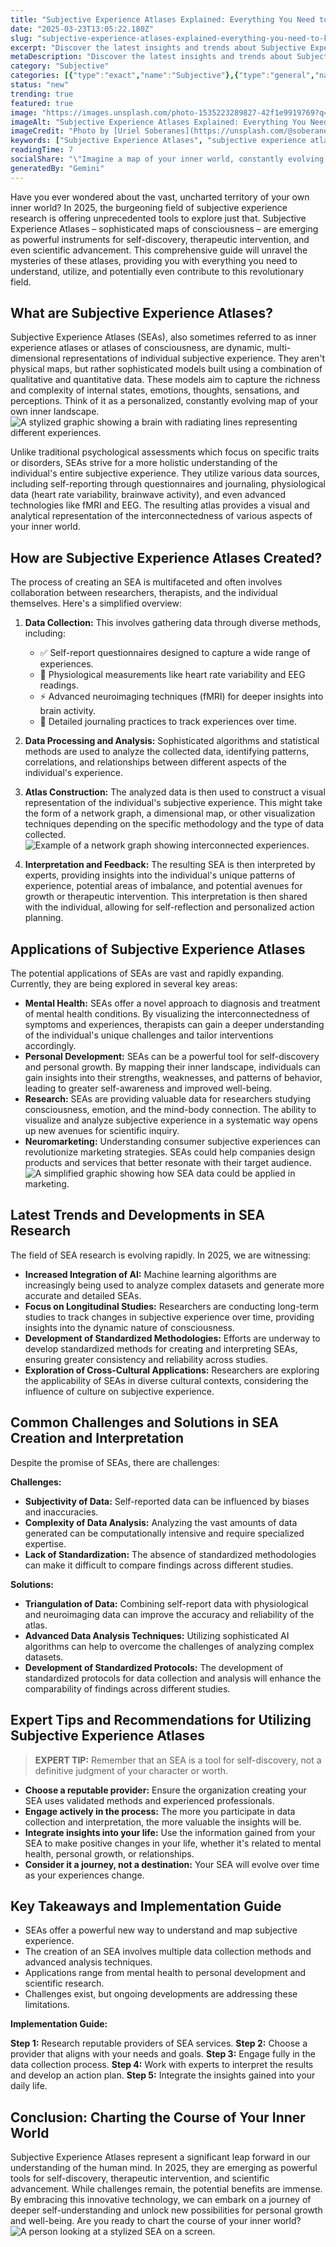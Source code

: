 ```yaml
---
title: "Subjective Experience Atlases Explained: Everything You Need to Know"
date: "2025-03-23T13:05:22.180Z"
slug: "subjective-experience-atlases-explained-everything-you-need-to-know"
excerpt: "Discover the latest insights and trends about Subjective Experience Atlases. This comprehensive guide covers everything you need to know about Subjective Experience Atlases in 2025."
metaDescription: "Discover the latest insights and trends about Subjective Experience Atlases. This comprehensive guide covers everything you need to know about Subjective E..."
category: "Subjective"
categories: [{"type":"exact","name":"Subjective"},{"type":"general","name":"Cognitive Science"},{"type":"medium","name":"Human-Computer Interaction"},{"type":"specific","name":"Virtual Reality"},{"type":"niche","name":"Presence Perception"}]
status: "new"
trending: true
featured: true
image: "https://images.unsplash.com/photo-1535223289827-42f1e9919769?q=85&w=1200&fit=max&fm=webp&auto=compress"
imageAlt: "Subjective Experience Atlases Explained: Everything You Need to Know"
imageCredit: "Photo by [Uriel Soberanes](https://unsplash.com/@soberanes) on Unsplash"
keywords: ["Subjective Experience Atlases", "subjective experience atlas", "subjective experience map", "inner experience atlas", "atlas of consciousness", "mapping inner experience", "buy subjective experience atlas", "subjective experience atlas pdf", "download subjective experience atlas", "subjective experience research atlas"]
readingTime: 7
socialShare: "\"Imagine a map of your inner world, constantly evolving. That's the power of Subjective Experience Atlases – unlocking unprecedented self-understanding in 2025.\""
generatedBy: "Gemini"
---
```




Have you ever wondered about the vast, uncharted territory of your own inner world?  In 2025, the burgeoning field of subjective experience research is offering unprecedented tools to explore just that. Subjective Experience Atlases – sophisticated maps of consciousness – are emerging as powerful instruments for self-discovery, therapeutic intervention, and even scientific advancement. This comprehensive guide will unravel the mysteries of these atlases, providing you with everything you need to understand, utilize, and potentially even contribute to this revolutionary field.

## What are Subjective Experience Atlases?

Subjective Experience Atlases (SEAs), also sometimes referred to as inner experience atlases or atlases of consciousness, are dynamic, multi-dimensional representations of individual subjective experience.  They aren't physical maps, but rather sophisticated models built using a combination of qualitative and quantitative data. These models aim to capture the richness and complexity of internal states, emotions, thoughts, sensations, and perceptions.  Think of it as a personalized, constantly evolving map of your own inner landscape. ![A stylized graphic showing a brain with radiating lines representing different experiences.](https://images.unsplash.com/photo-1535223289827-42f1e9919769?q=85&w=1200&fit=max&fm=webp&auto=compress)

Unlike traditional psychological assessments which focus on specific traits or disorders, SEAs strive for a more holistic understanding of the individual's entire subjective experience.  They utilize various data sources, including self-reporting through questionnaires and journaling, physiological data (heart rate variability, brainwave activity), and even advanced technologies like fMRI and EEG.  The resulting atlas provides a visual and analytical representation of the interconnectedness of various aspects of your inner world.

## How are Subjective Experience Atlases Created?

The process of creating an SEA is multifaceted and often involves collaboration between researchers, therapists, and the individual themselves.  Here's a simplified overview:

1. **Data Collection:** This involves gathering data through diverse methods, including:
    * ✅ Self-report questionnaires designed to capture a wide range of experiences.
    * 🔑 Physiological measurements like heart rate variability and EEG readings.
    * ⚡ Advanced neuroimaging techniques (fMRI) for deeper insights into brain activity.
    * 📝 Detailed journaling practices to track experiences over time.

2. **Data Processing and Analysis:** Sophisticated algorithms and statistical methods are used to analyze the collected data, identifying patterns, correlations, and relationships between different aspects of the individual's experience.

3. **Atlas Construction:** The analyzed data is then used to construct a visual representation of the individual's subjective experience. This might take the form of a network graph, a dimensional map, or other visualization techniques depending on the specific methodology and the type of data collected. ![Example of a network graph showing interconnected experiences.](https://images.unsplash.com/photo-1682687221038-404cb8830901?q=85&w=1200&fit=max&fm=webp&auto=compress)

4. **Interpretation and Feedback:**  The resulting SEA is then interpreted by experts, providing insights into the individual's unique patterns of experience, potential areas of imbalance, and potential avenues for growth or therapeutic intervention.  This interpretation is then shared with the individual, allowing for self-reflection and personalized action planning.

## Applications of Subjective Experience Atlases

The potential applications of SEAs are vast and rapidly expanding.  Currently, they are being explored in several key areas:

* **Mental Health:** SEAs offer a novel approach to diagnosis and treatment of mental health conditions.  By visualizing the interconnectedness of symptoms and experiences, therapists can gain a deeper understanding of the individual's unique challenges and tailor interventions accordingly.
* **Personal Development:**  SEAs can be a powerful tool for self-discovery and personal growth.  By mapping their inner landscape, individuals can gain insights into their strengths, weaknesses, and patterns of behavior, leading to greater self-awareness and improved well-being.
* **Research:** SEAs are providing valuable data for researchers studying consciousness, emotion, and the mind-body connection.  The ability to visualize and analyze subjective experience in a systematic way opens up new avenues for scientific inquiry.
* **Neuromarketing:**  Understanding consumer subjective experiences can revolutionize marketing strategies. SEAs could help companies design products and services that better resonate with their target audience. ![A simplified graphic showing how SEA data could be applied in marketing.](https://images.unsplash.com/photo-1682685797406-97f364419b4a?q=85&w=1200&fit=max&fm=webp&auto=compress)

## Latest Trends and Developments in SEA Research

The field of SEA research is evolving rapidly.  In 2025, we are witnessing:

* **Increased Integration of AI:** Machine learning algorithms are increasingly being used to analyze complex datasets and generate more accurate and detailed SEAs.
* **Focus on Longitudinal Studies:** Researchers are conducting long-term studies to track changes in subjective experience over time, providing insights into the dynamic nature of consciousness.
* **Development of Standardized Methodologies:**  Efforts are underway to develop standardized methods for creating and interpreting SEAs, ensuring greater consistency and reliability across studies.
* **Exploration of Cross-Cultural Applications:**  Researchers are exploring the applicability of SEAs in diverse cultural contexts, considering the influence of culture on subjective experience.

## Common Challenges and Solutions in SEA Creation and Interpretation

Despite the promise of SEAs, there are challenges:

**Challenges:**

* **Subjectivity of Data:** Self-reported data can be influenced by biases and inaccuracies.
* **Complexity of Data Analysis:**  Analyzing the vast amounts of data generated can be computationally intensive and require specialized expertise.
* **Lack of Standardization:**  The absence of standardized methodologies can make it difficult to compare findings across different studies.

**Solutions:**

* **Triangulation of Data:** Combining self-report data with physiological and neuroimaging data can improve the accuracy and reliability of the atlas.
* **Advanced Data Analysis Techniques:**  Utilizing sophisticated AI algorithms can help to overcome the challenges of analyzing complex datasets.
* **Development of Standardized Protocols:**  The development of standardized protocols for data collection and analysis will enhance the comparability of findings across different studies.

## Expert Tips and Recommendations for Utilizing Subjective Experience Atlases

> **EXPERT TIP:**  Remember that an SEA is a tool for self-discovery, not a definitive judgment of your character or worth.

* **Choose a reputable provider:** Ensure the organization creating your SEA uses validated methods and experienced professionals.
* **Engage actively in the process:**  The more you participate in data collection and interpretation, the more valuable the insights will be.
* **Integrate insights into your life:**  Use the information gained from your SEA to make positive changes in your life, whether it's related to mental health, personal growth, or relationships.
* **Consider it a journey, not a destination:**  Your SEA will evolve over time as your experiences change.

## Key Takeaways and Implementation Guide

* SEAs offer a powerful new way to understand and map subjective experience.
* The creation of an SEA involves multiple data collection methods and advanced analysis techniques.
* Applications range from mental health to personal development and scientific research.
* Challenges exist, but ongoing developments are addressing these limitations.

**Implementation Guide:**

**Step 1:** Research reputable providers of SEA services.
**Step 2:** Choose a provider that aligns with your needs and goals.
**Step 3:** Engage fully in the data collection process.
**Step 4:** Work with experts to interpret the results and develop an action plan.
**Step 5:** Integrate the insights gained into your daily life.

## Conclusion: Charting the Course of Your Inner World

Subjective Experience Atlases represent a significant leap forward in our understanding of the human mind.  In 2025, they are emerging as powerful tools for self-discovery, therapeutic intervention, and scientific advancement. While challenges remain, the potential benefits are immense.  By embracing this innovative technology, we can embark on a journey of deeper self-understanding and unlock new possibilities for personal growth and well-being.  Are you ready to chart the course of your inner world? ![A person looking at a stylized SEA on a screen.](https://images.unsplash.com/photo-1682687219356-e820ca126c92?q=85&w=1200&fit=max&fm=webp&auto=compress)

